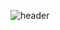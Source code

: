 ![header](https://capsule-render.vercel.app/api?type=waving&height=200&text=Front-End%20개발자%20견기성&fontAlign=50&fontAlignY=40&color=gradient)

<!--
**gyeongisung/gyeongisung** is a ✨ _special_ ✨ repository because its `README.md` (this file) appears on your GitHub profile.

Here are some ideas to get you started:

- 🔭 I’m currently working on ...
- 🌱 I’m currently learning ...
- 👯 I’m looking to collaborate on ...
- 🤔 I’m looking for help with ...
- 💬 Ask me about ...
- 📫 How to reach me: ...
- 😄 Pronouns: ...
- ⚡ Fun fact: ...
-->

